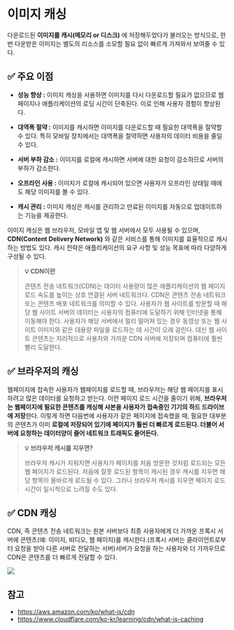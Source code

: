 # 이미지 캐싱

다운로드된 **이미지를 캐시(메모리 or 디스크)** 에 저장해두었다가 불러오는 방식으로,
한 번 다운받은 이미지는 별도의 리소스를 소모할 필요 없이 빠르게 가져와서 보여줄 수 있다.

## ✅ 주요 이점

- **성능 향상 :** 이미지 캐싱을 사용하면 이미지를 다시 다운로드할 필요가 없으므로 웹 페이지나 애플리케이션의 로딩 시간이 단축된다. 이로 인해 사용자 경험이 향상된다.

- **대역폭 절약 :** 이미지를 캐시하면 이미지를 다운로드할 때 필요한 대역폭을 절약할 수 있다. 특히 모바일 장치에서는 대역폭을 절약하면 사용자의 데이터 비용을 줄일 수 있다.

- **서버 부하 감소 :** 이미지를 로컬에 캐시하면 서버에 대한 요청이 감소하므로 서버의 부하가 감소한다.

- **오프라인 사용 :** 이미지가 로컬에 캐시되어 있으면 사용자가 오프라인 상태일 때에도 해당 이미지를 볼 수 있다.

- **캐시 관리 :** 이미지 캐싱은 캐시를 관리하고 만료된 이미지를 자동으로 업데이트하는 기능을 제공한다.

이미지 캐싱은 웹 브라우저, 모바일 앱 및 웹 서버에서 모두 사용될 수 있으며, **CDN(Content Delivery Network)** 와 같은 서비스를 통해 이미지를 효율적으로 캐시하는 방법도 있다. 캐시 전략은 애플리케이션의 요구 사항 및 성능 목표에 따라 다양하게 구성될 수 있다.

> **💡 CDN이란**
>
> 콘텐츠 전송 네트워크(CDN)는 데이터 사용량이 많은 애플리케이션의 웹 페이지 로드 속도를 높이는 상호 연결된 서버 네트워크다. CDN은 콘텐츠 전송 네트워크 또는 콘텐츠 배포 네트워크를 의미할 수 있다. 사용자가 웹 사이트를 방문할 때 해당 웹 사이트 서버의 데이터는 사용자의 컴퓨터에 도달하기 위해 인터넷을 통해 이동해야 한다. 사용자가 해당 서버에서 멀리 떨어져 있는 경우 동영상 또는 웹 사이트 이미지와 같은 대용량 파일을 로드하는 데 시간이 오래 걸린다. 대신 웹 사이트 콘텐츠는 지리적으로 사용자와 가까운
> CDN 서버에 저장되며 컴퓨터에 훨씬 빨리 도달한다.

## ✅ 브라우저의 캐싱

웹페이지에 접속한 사용자가 웹페이지를 로드할 때, 브라우저는 해당 웹 페이지를 표시하려고 많은 데이터를 요청하고 받는다. 이런 페이지 로드 시간을 줄이기 위해, **브라우저는 웹페이지에 필요한 콘텐츠를 캐싱해 사본을 사용자가 접속중인 기기의 하드 드라이브에 저장**한다. 이렇게 하면 다음번에 사용자가 같은 페이지에 접속했을 때, 필요한 대부분의 콘텐츠가 이미 **로컬에 저장되어 있기에 페이지가 훨씬 더 빠르게 로드된다. 더불어 서버에 요청하는 데이터양이 줄어 네트워크 트래픽도 줄어든다.**

> **💡 브라우저 캐시를 지우면?**
>
> 브라우저 캐시가 지워지면 사용자가 페이지를 처음 방문한 것처럼 로드되는 모든 웹 페이지가 로드된다. 처음에 잘못 로드된 항목이 캐시된 경우 캐시를 지우면 해당 항목이 올바르게 로드될 수 있다. 그러나 브라우저 캐시를 지우면 페이지 로드 시간이 일시적으로 느려질 수도 있다.

## ✅ CDN 캐싱

CDN, 즉 콘텐츠 전송 네트워크는 원본 서버보다 최종 사용자에게 더 가까운 프록시 서버에 콘텐츠(예: 이미지, 비디오, 웹 페이지)를 캐시한다.(프록시 서버는 클라이언트로부터 요청을 받아 다른 서버로 전달하는 서버)서버가 요청을 하는 사용자와 더 가까우므로 CDN은 콘텐츠를 더 빠르게 전달할 수 있다.

![](https://velog.velcdn.com/images/sju4486/post/ca7b7205-424c-4975-8a0a-9f7830a6bba4/image.png)

## 참고

- https://aws.amazon.com/ko/what-is/cdn
- https://www.cloudflare.com/ko-kr/learning/cdn/what-is-caching
